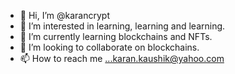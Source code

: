- 👋 Hi, I’m @karancrypt
- 👀 I’m interested in learning, learning and learning.
- 🌱 I’m currently learning blockchains and NFTs.
- 💞️ I’m looking to collaborate on blockchains.
- 📫 How to reach me ...karan.kaushik@yahoo.com

<!---
karancrypt/karancrypt is a ✨ special ✨ repository because its `README.md` (this file) appears on your GitHub profile.
You can click the Preview link to take a look at your changes.
--->
